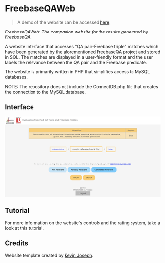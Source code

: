 # FreebaseQAWeb
>A demo of the website can be accessed [here](http://www.eecs.yorku.ca/~kelvin/temp/).

*FreebaseQAWeb: The companion website for the results generated by [FreebaseQA](https://github.com/infinitecold/FreebaseQA).*

A website interface that accesses "QA pair-Freebase triple" matches which have been generated by the aforementioned FreebaseQA project and stored in SQL. The matches are displayed in a user-friendly format and the user labels the relevance between the QA pair and the Freebase predicate.

The website is primarily written in PHP that simplifies access to MySQL databases.

NOTE: The repository does not include the ConnectDB.php file that creates the connection to the MySQL database.

## Interface
![](FreebaseQAWeb%20Interface.png)

## Tutorial
For more information on the website's controls and the rating system, take a look at [this tutorial](https://paper.dropbox.com/doc/Evaluating-Matched-QA-Pairs-and-Freebase-Triples-Instructions-GOj0DNA6bI3Vzf4ikMVQf).

## Credits
Website template created by [Kevin Joseph](https://github.com/kevinj22/).
